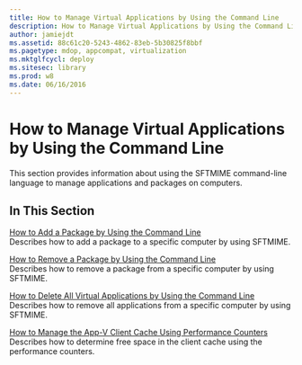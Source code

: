```yaml
---
title: How to Manage Virtual Applications by Using the Command Line
description: How to Manage Virtual Applications by Using the Command Line
author: jamiejdt
ms.assetid: 88c61c20-5243-4862-83eb-5b30825f8bbf
ms.pagetype: mdop, appcompat, virtualization
ms.mktglfcycl: deploy
ms.sitesec: library
ms.prod: w8
ms.date: 06/16/2016
---
```



# How to Manage Virtual Applications by Using the Command Line


This section provides information about using the SFTMIME command-line language to manage applications and packages on computers.

## In This Section


<a href="" id="how-to-add-a-package-by-using-the-command-line"></a>[How to Add a Package by Using the Command Line](how-to-add-a-package-by-using-the-command-line.md)  
Describes how to add a package to a specific computer by using SFTMIME.

<a href="" id="how-to-remove-a-package-by-using-the-command-line"></a>[How to Remove a Package by Using the Command Line](how-to-remove-a-package-by-using-the-command-line.md)  
Describes how to remove a package from a specific computer by using SFTMIME.

<a href="" id="how-to-delete-all-virtual-applications-by-using-the-command-line"></a>[How to Delete All Virtual Applications by Using the Command Line](how-to-delete-all-virtual-applications-by-using-the-command-line.md)  
Describes how to remove all applications from a specific computer by using SFTMIME.

<a href="" id="how-to-manage-the-app-v-client-cache-using-performance-counters"></a>[How to Manage the App-V Client Cache Using Performance Counters](how-to-manage-the-app-v-client-cache-using-performance-counters.md)  
Describes how to determine free space in the client cache using the performance counters.

 

 





